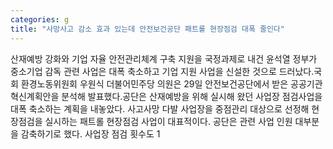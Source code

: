 ```yaml
---
categories: g
title: "사망사고 감소 효과 있는데 안전보건공단 패트롤 현장점검 대폭 줄인다"
---
```

산재예방 강화와 기업 자율 안전관리체계 구축 지원을 국정과제로 내건 윤석열 정부가 중소기업 감독 관련 사업은 대폭 축소하고 기업 지원 사업을 신설한 것으로 드러났다.국회 환경노동위원회 우원식 더불어민주당 의원은 29일 안전보건공단에서 받은 공공기관혁신계획안을 분석해 발표했다.공단은 산재예방을 위해 실시해 왔던 사업장 점검사업을 대폭 축소하는 계획을 내놓았다. 사고사망 다발 사업장을 중점관리 대상으로 선정해 현장점검을 실시하는 패트롤 현장점검 사업이 대표적이다. 공단은 관련 사업 인원 대부분을 감축하기로 했다. 사업장 점검 횟수도 1